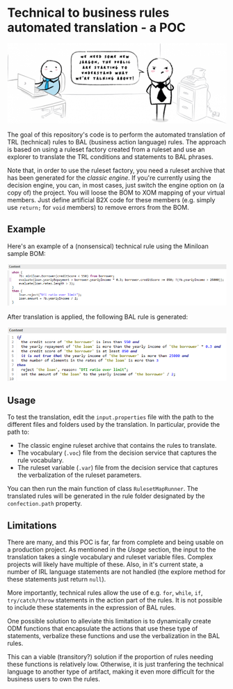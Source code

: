 
# Technical to business rules automated translation - a POC

![](./doc/jargon.png)

The goal of this repository's code is to perform the automated translation of TRL (technical) rules to BAL (business action language) rules.
The approach is based on using a ruleset factory created from a ruleset and use an explorer to translate the TRL conditions and statements to BAL phrases.

Note that, in order to use the ruleset factory, you need a ruleset archive that has been generated for the *classic engine*. If you're currently using the decision engine, you can, in most cases, just switch the engine option on (a copy of) the project. You will loose the BOM to XOM mapping of your virtual members. Just define artificial B2X code for these members (e.g. simply use `return;` for `void` members) to remove errors from the BOM.

## Example

Here's an example of a (nonsensical) technical rule using the Miniloan sample BOM:

![](./doc/complications.png)

After translation is applied, the following BAL rule is generated:

![](./doc/complications-as-bal.png)

## Usage
To test the translation, edit the `input.properties` file with the path to the different files and folders used by the translation. In particular, provide the path to:
- The classic engine ruleset archive that contains the rules to translate.
- The vocabulary (`.voc`) file from the decision service that captures the rule vocabulary.
- The ruleset variable (`.var`) file from the decision service that captures the verbalization of the ruleset parameters.

You can then run the main function of class `RulesetMapRunner`. The translated rules will be generated in the rule folder designated by the `confection.path` property.

## Limitations
There are many, and this POC is far, far from complete and being usable on a production project.
As mentioned in the *Usage* section, the input to the translation takes a single vocabulary and ruleset variable files. Complex projects will likely have multiple of these. Also, in it's current state, a number of IRL language statements are not handled (the explore method for these statements just return `null`).

More importantly, technical rules allow the use of e.g. `for`, `while`, `if`, `try/catch/throw` statements in the action part of the rules. It is not possible to include these statements in the expression of BAL rules.

One possible solution to alleviate this limitation is to dynamically create ODM functions that encapsulate the actions that use these type of statements, verbalize these functions and use the verbalization in the BAL rules.

This can a viable (transitory?) solution if the proportion of rules needing these functions is relatively low. Otherwise, it is just tranfering the technical language to another type of artifact, making it even more difficult for the business users to own the rules.


